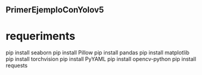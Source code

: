 ## PrimerEjemploConYolov5

# requeriments

 pip install seaborn
pip install Pillow
 pip install pandas
 pip install matplotlib
 pip install torchvision
 pip install PyYAML
 pip install opencv-python
 pip install requests   
